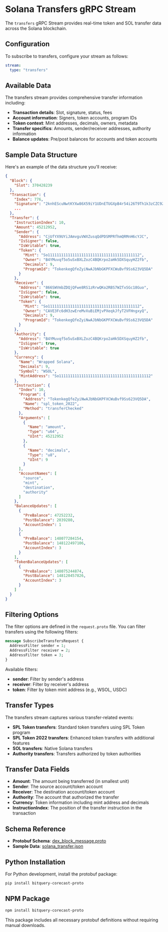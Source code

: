 # Solana Transfers gRPC Stream

The `transfers` gRPC Stream provides real-time token and SOL transfer data across the Solana blockchain.

## Configuration

To subscribe to transfers, configure your stream as follows:

```yaml
stream:
  type: "transfers"
```

## Available Data

The transfers stream provides comprehensive transfer information including:

- **Transaction details**: Slot, signature, status, fees
- **Account information**: Signers, token accounts, program IDs
- **Token context**: Mint addresses, decimals, owners, metadata
- **Transfer specifics**: Amounts, sender/receiver addresses, authority information
- **Balance updates**: Pre/post balances for accounts and token accounts

## Sample Data Structure

Here's an example of the data structure you'll receive:

```json
{
  "Block": {
    "Slot": 370428239
  },
  "Transaction": {
    "Index": 776,
    "Signature": "2knhEScuNwtKYXw86X59iY1UDnETUGXpB4r54i26T9Th1k3zCZC9ZXeBfvXCfBHAxyG7PZg3GTdxQSzzXP8Rzyyo",
    ...
  },
  "Transfer": {
    "InstructionIndex": 10,
    "Amount": 45212952,
    "Sender": {
      "Address": "CjUfYX9UYiJAmvguVWXZusqQdPDSMPRfhmQRMnH6cYJC",
      "IsSigner": false,
      "IsWritable": true,
      "Token": {
        "Mint": "So11111111111111111111111111111111111111112",
        "Owner": "B4YMuvqf5o5uSxBXLZozC4BQKrpo2aHk5DXSquyHZ2fb",
        "Decimals": 9,
        "ProgramId": "TokenkegQfeZyiNwAJbNbGKPFXCWuBvf9Ss623VQ5DA"
      }
    },
    "Receiver": {
      "Address": "866SWVmbZDQjQFwe8RS1zRrwQKo2RBS7WZfxSGc18Guo",
      "IsSigner": false,
      "IsWritable": true,
      "Token": {
        "Mint": "So11111111111111111111111111111111111111112",
        "Owner": "CAVE3Fc6dH3zwEreMvXuBiEMjvPXeqkJfyT2VFHngxyQ",
        "Decimals": 9,
        "ProgramId": "TokenkegQfeZyiNwAJbNbGKPFXCWuBvf9Ss623VQ5DA"
      }
    },
    "Authority": {
      "Address": "B4YMuvqf5o5uSxBXLZozC4BQKrpo2aHk5DXSquyHZ2fb",
      "IsSigner": true,
      "IsWritable": true
    },
    "Currency": {
      "Name": "Wrapped Solana",
      "Decimals": 9,
      "Symbol": "WSOL",
      "MintAddress": "So11111111111111111111111111111111111111112"
    },
    "Instruction": {
      "Index": 10,
      "Program": {
        "Address": "TokenkegQfeZyiNwAJbNbGKPFXCWuBvf9Ss623VQ5DA",
        "Name": "spl_token_2022",
        "Method": "transferChecked"
      },
      "Arguments": [
        {
          "Name": "amount",
          "Type": "u64",
          "UInt": 45212952
        },
        {
          "Name": "decimals",
          "Type": "u8",
          "UInt": 9
        }
      ],
      "AccountNames": [
        "source",
        "mint",
        "destination",
        "authority"
      ]
    },
    "BalanceUpdates": [
      {
        "PreBalance": 47252232,
        "PostBalance": 2039280,
        "AccountIndex": 1
      },
      {
        "PreBalance": 148077284154,
        "PostBalance": 148122497106,
        "AccountIndex": 3
      }
    ],
    "TokenBalanceUpdates": [
      {
        "PreBalance": 148075244874,
        "PostBalance": 148120457826,
        "AccountIndex": 3
      }
    ]
  }
}
```


## Filtering Options

The filter options are defined in the `request.proto` file. You can filter transfers using the following filters:

```protobuf
message SubscribeTransfersRequest {
  AddressFilter sender = 1;
  AddressFilter receiver = 2;
  AddressFilter token = 3;
}
```

Available filters:
- **sender**: Filter by sender's address
- **receiver**: Filter by receiver's address
- **token**: Filter by token mint address (e.g., WSOL, USDC)

## Transfer Types

The transfers stream captures various transfer-related events:

- **SPL Token transfers**: Standard token transfers using SPL Token program
- **SPL Token 2022 transfers**: Enhanced token transfers with additional features
- **SOL transfers**: Native Solana transfers
- **Authority transfers**: Transfers authorized by token authorities

## Transfer Data Fields

- **Amount**: The amount being transferred (in smallest unit)
- **Sender**: The source account/token account
- **Receiver**: The destination account/token account
- **Authority**: The account that authorized the transfer
- **Currency**: Token information including mint address and decimals
- **InstructionIndex**: The position of the transfer instruction in the transaction


## Schema Reference

- **Protobuf Schema**: [dex_block_message.proto](https://github.com/bitquery/streaming_protobuf/blob/main/solana/dex_block_message.proto)
- **Sample Data**: [solana_transfer.json](https://github.com/bitquery/grpc-code-samples/blob/main/data-sample/solana_transfer.json)

## Python Installation

For Python development, install the protobuf package:

```bash
pip install bitquery-corecast-proto
```

## NPM Package

```bash
npm install bitquery-corecast-proto
```

This package includes all necessary protobuf definitions without requiring manual downloads.

